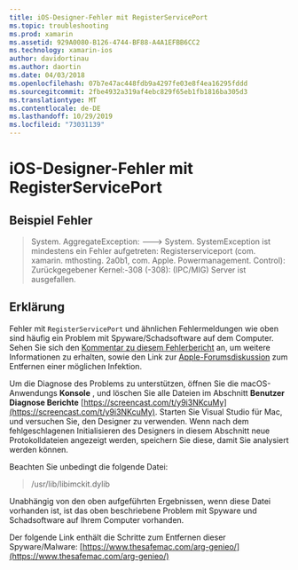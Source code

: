 ```yaml
---
title: iOS-Designer-Fehler mit RegisterServicePort
ms.topic: troubleshooting
ms.prod: xamarin
ms.assetid: 929A0080-B126-4744-BF88-A4A1EFBB6CC2
ms.technology: xamarin-ios
author: davidortinau
ms.author: daortin
ms.date: 04/03/2018
ms.openlocfilehash: 07b7e47ac448fdb9a4297fe03e8f4ea16295fddd
ms.sourcegitcommit: 2fbe4932a319af4ebc829f65eb1fb1816ba305d3
ms.translationtype: MT
ms.contentlocale: de-DE
ms.lasthandoff: 10/29/2019
ms.locfileid: "73031139"
---
```

# <a name="ios-designer-error-with-registerserviceport"></a>iOS-Designer-Fehler mit RegisterServicePort

## <a name="sample-error"></a>Beispiel Fehler
> System. AggregateException: ---> System. SystemException ist mindestens ein Fehler aufgetreten: Registerserviceport (com. xamarin. mthosting. 2a0b1, com. Apple. Powermanagement. Control): Zurückgegebener Kernel:-308 (-308): (IPC/MIG) Server ist ausgefallen.

## <a name="explanation"></a>Erklärung
Fehler mit `RegisterServicePort` und ähnlichen Fehlermeldungen wie oben sind häufig ein Problem mit Spyware/Schadsoftware auf dem Computer. Sehen Sie sich den [Kommentar zu diesem Fehlerbericht](https://bugzilla.xamarin.com/show_bug.cgi?id=21907#c4) an, um weitere Informationen zu erhalten, sowie den Link zur [Apple-Forumsdiskussion](https://discussions.apple.com/thread/5596008) zum Entfernen einer möglichen Infektion. 

Um die Diagnose des Problems zu unterstützen, öffnen Sie die macOS-Anwendungs **Konsole** , und löschen Sie alle Dateien im Abschnitt **Benutzer Diagnose Berichte** [https://screencast.com/t/y9i3NKcuMy](https://screencast.com/t/y9i3NKcuMy). Starten Sie Visual Studio für Mac, und versuchen Sie, den Designer zu verwenden. Wenn nach dem fehlgeschlagenen Initialisieren des Designers in diesem Abschnitt neue Protokolldateien angezeigt werden, speichern Sie diese, damit Sie analysiert werden können.  

Beachten Sie unbedingt die folgende Datei: 
> /usr/lib/libimckit.dylib

Unabhängig von den oben aufgeführten Ergebnissen, wenn diese Datei vorhanden ist, ist das oben beschriebene Problem mit Spyware und Schadsoftware auf Ihrem Computer vorhanden.  

Der folgende Link enthält die Schritte zum Entfernen dieser Spyware/Malware: [https://www.thesafemac.com/arg-genieo/](https://www.thesafemac.com/arg-genieo/)  
